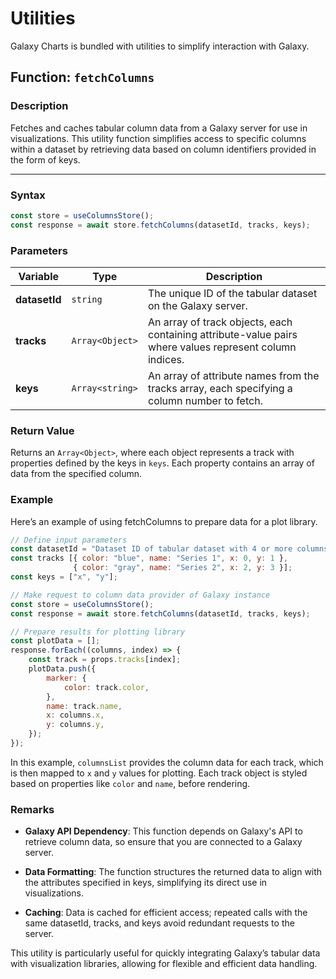 # Utilities

Galaxy Charts is bundled with utilities to simplify interaction with Galaxy.

## Function: `fetchColumns`

### Description
Fetches and caches tabular column data from a Galaxy server for use in visualizations. This utility function simplifies access to specific columns within a dataset by retrieving data based on column identifiers provided in the form of keys.

---

### Syntax
```javascript
const store = useColumnsStore();
const response = await store.fetchColumns(datasetId, tracks, keys);
```

### Parameters

| Variable | Type | Description |
|----------|------|-------------|
| **datasetId** | `string` | The unique ID of the tabular dataset on the Galaxy server. |
| **tracks** | `Array<Object>` | An array of track objects, each containing attribute-value pairs where values represent column indices. |
| **keys** | `Array<string>` | An array of attribute names from the tracks array, each specifying a column number to fetch. |

### Return Value

Returns an `Array<Object>`, where each object represents a track with properties defined by the keys in `keys`. Each property contains an array of data from the specified column.

### Example

Here’s an example of using fetchColumns to prepare data for a plot library.

```javascript
// Define input parameters
const datasetId = "Dataset ID of tabular dataset with 4 or more columns"
const tracks [{ color: "blue", name: "Series 1", x: 0, y: 1 },
              { color: "gray", name: "Series 2", x: 2, y: 3 }];
const keys = ["x", "y"];

// Make request to column data provider of Galaxy instance
const store = useColumnsStore();
const response = await store.fetchColumns(datasetId, tracks, keys);

// Prepare results for plotting library
const plotData = [];
response.forEach((columns, index) => {
    const track = props.tracks[index];
    plotData.push({
        marker: {
            color: track.color,
        },
        name: track.name,
        x: columns.x,
        y: columns.y,
    });
});
```

In this example, `columnsList` provides the column data for each track, which is then mapped to `x` and `y` values for plotting. Each track object is styled based on properties like `color` and `name`, before rendering.

### Remarks

- **Galaxy API Dependency**: This function depends on Galaxy's API to retrieve column data, so ensure that you are connected to a Galaxy server.

- **Data Formatting**: The function structures the returned data to align with the attributes specified in keys, simplifying its direct use in visualizations.

- **Caching**: Data is cached for efficient access; repeated calls with the same datasetId, tracks, and keys avoid redundant requests to the server.

This utility is particularly useful for quickly integrating Galaxy’s tabular data with visualization libraries, allowing for flexible and efficient data handling.